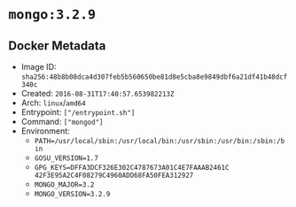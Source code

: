 # `mongo:3.2.9`

## Docker Metadata

- Image ID: `sha256:48b8b08dca4d307feb5b560650be81d8e5cba8e9849dbf6a21df41b48dcf340c`
- Created: `2016-08-31T17:40:57.653982213Z`
- Arch: `linux`/`amd64`
- Entrypoint: `["/entrypoint.sh"]`
- Command: `["mongod"]`
- Environment:
  - `PATH=/usr/local/sbin:/usr/local/bin:/usr/sbin:/usr/bin:/sbin:/bin`
  - `GOSU_VERSION=1.7`
  - `GPG_KEYS=DFFA3DCF326E302C4787673A01C4E7FAAAB2461C 	42F3E95A2C4F08279C4960ADD68FA50FEA312927`
  - `MONGO_MAJOR=3.2`
  - `MONGO_VERSION=3.2.9`
